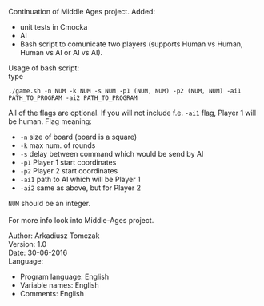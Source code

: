 Continuation of Middle Ages project. Added:
 - unit tests in Cmocka
 - AI
 - Bash script to comunicate two players (supports Human vs Human, Human vs AI or AI vs AI).
 
Usage of bash script: </br>
type 
```
./game.sh -n NUM -k NUM -s NUM -p1 (NUM, NUM) -p2 (NUM, NUM) -ai1 PATH_TO_PROGRAM -ai2 PATH_TO_PROGRAM
```
All of the flags are optional. If you will not include f.e. `-ai1` flag, Player 1 will be human. Flag meaning:
 - `-n` size of board (board is a square)
 - `-k` max num. of rounds
 - `-s` delay between command which would be send by AI
 - `-p1` Player 1 start coordinates
 - `-p2` Player 2 start coordinates
 - `-ai1` path to AI which will be Player 1
 - `-ai2` same as above, but for Player 2

`NUM` should be an integer.</br></br>
For more info look into Middle-Ages project.

Author: Arkadiusz Tomczak</br>
Version: 1.0</br>
Date: 30-06-2016</br>
Language:
 - Program language: English
 - Variable names: English
 - Comments: English
